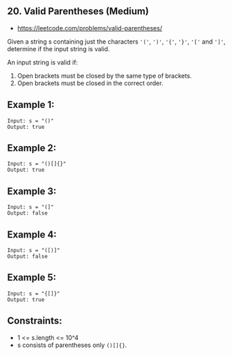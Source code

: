 ## 20. Valid Parentheses (Medium)
- <https://leetcode.com/problems/valid-parentheses/>

Given a string s containing just the characters `'('`, `')'`, `'{'`, `'}'`, `'['` and `']'`,  
determine if the input string is valid.

An input string is valid if:

1. Open brackets must be closed by the same type of brackets.
2. Open brackets must be closed in the correct order.
 

## Example 1:
    Input: s = "()"
    Output: true

## Example 2:
    Input: s = "()[]{}"
    Output: true

## Example 3:
    Input: s = "(]"
    Output: false

## Example 4:
    Input: s = "([)]"
    Output: false

## Example 5:
    Input: s = "{[]}"
    Output: true
 

## Constraints:
- 1 <= s.length <= 10^4
- s consists of parentheses only `()[]{}`.